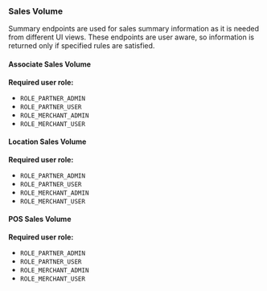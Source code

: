 ### Sales Volume
Summary endpoints are used for sales summary information as it is needed from different UI views. These endpoints are user aware, so information is returned only  if specified rules are satisfied.

#### Associate Sales Volume

**Required user role:**

   * `ROLE_PARTNER_ADMIN`
   * `ROLE_PARTNER_USER`
   * `ROLE_MERCHANT_ADMIN`
   * `ROLE_MERCHANT_USER`

#### Location Sales Volume

**Required user role:**

   * `ROLE_PARTNER_ADMIN`
   * `ROLE_PARTNER_USER`
   * `ROLE_MERCHANT_ADMIN`
   * `ROLE_MERCHANT_USER`

#### POS Sales Volume

**Required user role:**

   * `ROLE_PARTNER_ADMIN`
   * `ROLE_PARTNER_USER`
   * `ROLE_MERCHANT_ADMIN`
   * `ROLE_MERCHANT_USER`
